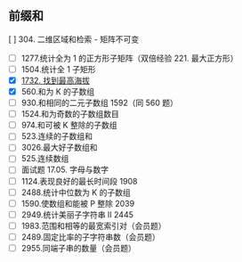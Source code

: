 
## 前缀和

 [ ] 304. 二维区域和检索 - 矩阵不可变
- [ ] 1277.统计全为 1 的正方形子矩阵（双倍经验 221. 最大正方形）
- [ ] 1504.统计全 1 子矩形
- [x] [1732. 找到最高海拔](https://leetcode.cn/problems/find-the-highest-altitude/description/?envType=study-plan-v2&envId=leetcode-75)
- [x] 560.和为 K 的子数组
- [ ] 930.和相同的二元子数组 1592（同 560 题）
- [ ] 1524.和为奇数的子数组数目
- [ ] 974.和可被 K 整除的子数组
- [ ] 523.连续的子数组和
- [ ] 3026.最大好子数组和
- [ ] 525.连续数组
- [ ] 面试题 17.05. 字母与数字
- [ ] 1124.表现良好的最长时间段 1908
- [ ] 2488.统计中位数为 K 的子数组
- [ ] 1590.使数组和能被 P 整除 2039
- [ ] 2949.统计美丽子字符串 II 2445
- [ ] 1983.范围和相等的最宽索引对（会员题）
- [ ] 2489.固定比率的子字符串数（会员题）
- [ ] 2955.同端子串的数量（会员题）